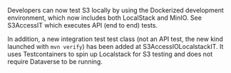 Developers can now test S3 locally by using the Dockerized development environment, which now includes both LocalStack and MinIO. See S3AccessIT which executes API (end to end) tests.

In addition, a new integration test test class (not an API test, the new kind launched with `mvn verify`) has been added at S3AccessIOLocalstackIT. It uses Testcontainers to spin up Localstack for S3 testing and does not require Dataverse to be running.
